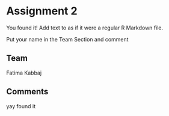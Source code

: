 # Assignment 2

You found it!  Add text to as if it were a regular R Markdown file.

Put your name in the Team Section and comment

## Team
Fatima Kabbaj

## Comments
yay found it
